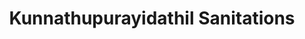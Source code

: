 ---
title: "Kunnathupurayidathil Sanitations"
url: /pinnakkanad/kunnathupurayidathil-sanitations/
shop: hardware
---
